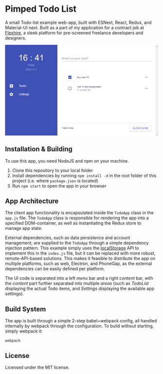 # Pimped Todo List

A small Todo-list example web-app, built with ESNext, React, Redux, and Material-UI next. Built as a part of my application for a contract job at [Flexhire](https://flexhire.com), a sleek platform for pre-screened freelance developers and designers.

![Screenshot](/dist/app-screenshot.png "Screenshot")

## Installation & Building

To use this app, you need NodeJS and npm on your machine.

 1. Clone this repository to your local folder
 2. Install dependencies by running `npm install -d` in the root folder of this project (i.e. where `package.json` is located)
 3. Run `npm start` to open the app in your browser

## App Architecture

The client app functionality is encapsulated inside the `TodoApp` class in the `app.js` file. The `TodoApp` class is responsible for rendering the app into a specified DOM-container, as well as instantiating the Redux store to manage app state.

External dependencies, such as data persistence and account management, are supplied to the `TodoApp` through a simple dependency injection pattern. This example simply uses the [localStorage](https://developer.mozilla.org/en-US/docs/Web/API/Window/localStorage) API to implement this in the `index.js` file, but it can be replaced with more robust, remote-API-based solutions. This makes it feasible to distribute the app on multiple platforms, such as web, Electron, and PhoneGap, as the external dependencies can be easily defined per platform.

The UI code is separated into a left *menu* bar and a right *content* bar, with the *content* part further separated into multiple *areas* (such as *TodoList* displaying the actual Todo items, and *Settings* displaying the available app settings).

## Build System

The app is built through a simple 2-step babel+webpack config, all handled internally by webpack through the configuration. To build without starting, simply webpack it:

```
webpack
```

## License

Licensed under the MIT license.
